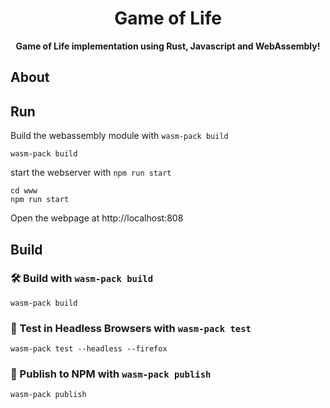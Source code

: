 <div align="center">

  <h1>Game of Life</h1>
  <strong>Game of Life implementation using Rust, Javascript and WebAssembly!</strong>

</div>

## About

## Run

Build the webassembly module with `wasm-pack build`

```
wasm-pack build
```

start the webserver with `npm run start`

```
cd www
npm run start
```

Open the webpage at http://localhost:808

## Build 

### 🛠️ Build with `wasm-pack build`

```
wasm-pack build
```

### 🔬 Test in Headless Browsers with `wasm-pack test`

```
wasm-pack test --headless --firefox
```

### 🎁 Publish to NPM with `wasm-pack publish`

```
wasm-pack publish
```
